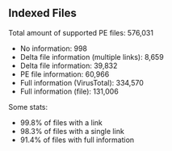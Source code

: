 ## Indexed Files

<!--FileStats-->
Total amount of supported PE files: 576,031

* No information: 998
* Delta file information (multiple links): 8,659
* Delta file information: 39,832
* PE file information: 60,966
* Full information (VirusTotal): 334,570
* Full information (file): 131,006

Some stats:

* 99.8% of files with a link
* 98.3% of files with a single link
* 91.4% of files with full information
<!--/FileStats-->
